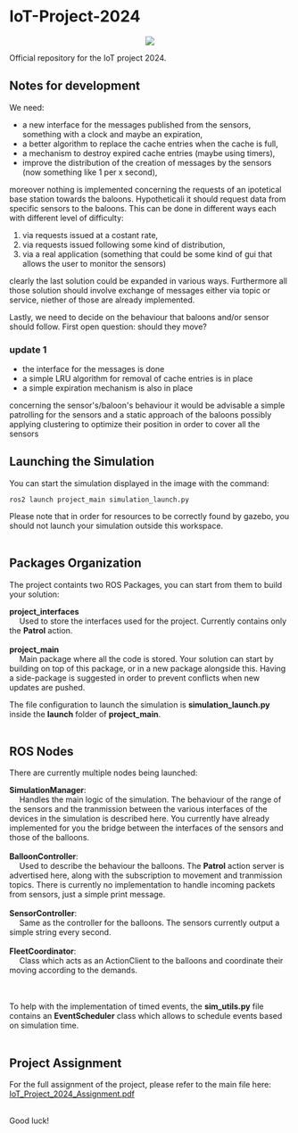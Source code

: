# IoT-Project-2024

<p align="center">
  <img src="https://fede3751.github.io/IoT-lectures-2024/imgs/project/project_splashart_2024.png">
</p>

Official repository for the IoT project 2024.

## Notes for development

We need:
- a new interface for the messages published from the sensors, something with a clock and maybe an expiration,
- a better algorithm to replace the cache entries when the cache is full,
- a mechanism to destroy expired cache entries (maybe using timers),
- improve the distribution of the creation of messages by the sensors (now something like 1 per x second),

moreover nothing is implemented concerning the requests of an ipotetical base station towards the baloons. Hypotheticali it should request data from specific sensors to the baloons. This can be done in different ways each with different level of difficulty:
1. via requests issued at a costant rate,
2. via requests issued following some kind of distribution,
3. via a real application (something that could be some kind of gui that allows the user to monitor the sensors)

clearly the last solution could be expanded in various ways. Furthermore all those solution should involve exchange of messages either via topic or service, niether of those are already implemented.

Lastly, we need to decide on the behaviour that baloons and/or sensor should follow. First open question: should they move?

### update 1
- the interface for the messages is done
- a simple LRU algorithm for removal of cache entries is in place
- a simple expiration mechanism is also in place

concerning the sensor's/baloon's behaviour it would be advisable a simple patrolling for the sensors and a static approach of the baloons possibly applying clustering to optimize their position in order to cover all the sensors

## Launching the Simulation

You can start the simulation displayed in the image with the command:

```
ros2 launch project_main simulation_launch.py
```

Please note that in order for resources to be correctly found by gazebo, you should not launch your simulation outside this workspace.<br><br>

## Packages Organization

The project containts two ROS Packages, you can start from them to build your solution:

**project_interfaces**<br>
  &emsp; Used to store the interfaces used for the project. Currently contains only the **Patrol** action.<br><br>
**project_main**<br>
  &emsp; Main package where all the code is stored. Your solution can start by building on top of this package, or in a new package alongside this.
  Having a side-package is suggested in order to prevent conflicts when new updates are pushed.


The file configuration to launch the simulation is **simulation_launch.py** inside the **launch** folder of **project_main**.<br><br>


## ROS Nodes

There are currently multiple nodes being launched:

**SimulationManager**:<br>
&emsp; Handles the main logic of the simulation. The behaviour of the range of the sensors and the tranmission between the various interfaces of the devices in the simulation is described here.
You currently have already implemented for you the bridge between the interfaces of the sensors and those of the balloons.<br><br>
**BalloonController**:<br>
&emsp; Used to describe the behaviour the balloons. The **Patrol** action server is advertised here, along with the subscription to movement and tranmission topics. There is currently no implementation to handle incoming packets from sensors, just a simple print message.<br><br>
**SensorController**:<br>
&emsp; Same as the controller for the balloons. The sensors currently output a simple string every second.<br><br>
**FleetCoordinator**:<br>
&emsp; Class which acts as an ActionClient to the balloons and coordinate their moving according to the demands.<br><br><br>

To help with the implementation of timed events, the **sim_utils.py** file contains an **EventScheduler** class which allows to schedule events based on simulation time.<br><br>

## Project Assignment

For the full assignment of the project, please refer to the main file here: <a href="https://fede3751.github.io/IoT-lectures-2024/misc_files/IoT_Project_2024_Assignment.pdf">IoT_Project_2024_Assignment.pdf</a><br><br>

Good luck!
